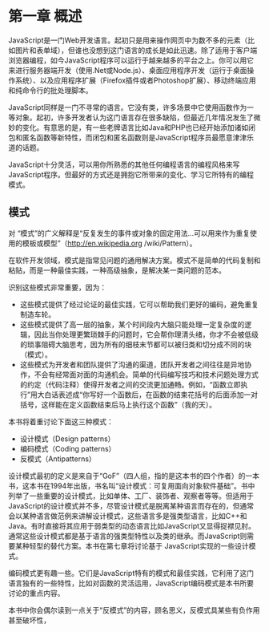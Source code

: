 # 第一章 概述

JavaScript是一门Web开发语言。起初只是用来操作网页中为数不多的元素（比如图片和表单域），但谁也没想到这门语言的成长是如此迅速。除了适用于客户端浏览器编程，如今JavaScript程序可以运行于越来越多的平台之上。你可以用它来进行服务器端开发（使用.Net或Node.js）、桌面应用程序开发（运行于桌面操作系统）、以及应用程序扩展（Firefox插件或者Photoshop扩展）、移动终端应用和纯命令行的批处理脚本。

JavaScript同样是一门不寻常的语言。它没有类，许多场景中它使用函数作为一等对象。起初，许多开发者认为这门语言存在很多缺陷，但最近几年情况发生了微妙的变化。有意思的是，有一些老牌语言比如Java和PHP也已经开始添加诸如闭包和匿名函数等新特性，而闭包和匿名函数则是JavaScript程序员最愿意津津乐道的话题。

JavaScript十分灵活，可以用你所熟悉的其他任何编程语言的编程风格来写JavaScript程序。但最好的方式还是拥抱它所带来的变化、学习它所特有的编程模式。

## 模式

对 “模式”的广义解释是“反复发生的事件或对象的固定用法...可以用来作为重复使用的模板或模型”（http://en.wikipedia.org /wiki/Pattern）。

在软件开发领域，模式是指常见问题的通用解决方案。模式不是简单的代码复制和粘贴，而是一种最佳实践，一种高级抽象，是解决某一类问题的范本。

识别这些模式非常重要，因为：

- 这些模式提供了经过论证的最佳实践，它可以帮助我们更好的编码，避免重复制造车轮。
- 这些模式提供了高一层的抽象，某个时间段内大脑只能处理一定复杂度的逻辑，因此当你处理更繁琐棘手的问题时，它会帮你理清头绪，你才不会被低级的琐事阻碍大脑思考，因为所有的细枝末节都可以被归类和切分成不同的块（模式）。
- 这些模式为开发者和团队提供了沟通的渠道，团队开发者之间往往是异地协作，不会有经常面对面的沟通机会。简单的代码编写技巧和技术问题处理方式的约定（代码注释）使得开发者之间的交流更加通畅。例如，“函数立即执行”用大白话表述成“你写好一个函数后，在函数的结束花括号的后面添加一对括号，这样能在定义函数结束后马上执行这个函数”（我的天）。

本书将着重讨论下面这三种模式：

- 设计模式（Design patterns）
- 编码模式（Coding patterns）
- 反模式（Antipatterns）

设计模式最初的定义是来自于“GoF”（四人组，指的是这本书的四个作者）的一本书，这本书在1994年出版，书名叫“设计模式：可复用面向对象软件基础”。书中列举了一些重要的设计模式，比如单体、工厂、装饰者、观察者等等。但适用于JavaScript的设计模式并不多，尽管设计模式是脱离某种语言而存在的，但通常会以某种语言做范例来讲解设计模式，这些语言多是强类型语言，比如C++和Java。有时直接将其应用于弱类型的动态语言比如JavaScript又显得捉襟见肘。通常这些设计模式都是基于语言的强类型特性以及类的继承。而JavaScript则需要某种轻型的替代方案。本书在第七章将讨论基于 JavaScript实现的一些设计模式。

编码模式更有趣一些。它们是JavaScript特有的模式和最佳实践，它利用了这门语言独有的一些特性，比如对函数的灵活运用，JavaScript编码模式是本书所要讨论的重点内容。

本书中你会偶尔读到一点关于“反模式”的内容，顾名思义，反模式具某些有负作用甚至破坏性，